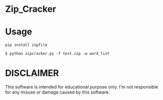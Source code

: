 # Zip_Cracker

# Usage
```
pip install zipfile
```

```
$ python zipcracker.py -f test.zip -w word_list

```


# DISCLAIMER
This software is intended for educational purpose only. I'm not responsible for any misuse or damage caused by this software.
